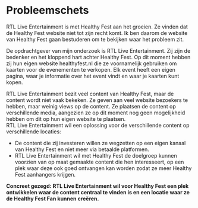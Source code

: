 # Probleemschets

RTL Live Entertainment is met Healthy Fest aan het groeien. Ze vinden dat de Healthy Fest website niet tot zijn recht komt. Ik ben daarom de website van Healthy Fest gaan bestuderen om te bekijken waar het probleem zit.

De opdrachtgever van mijn onderzoek is RTL Live Entertainment. Zij zijn de bedenker en het kloppend hart achter Healthy Fest. Op dit moment hebben zij hun eigen website healthyfest.nl die ze voornamelijk gebruiken om kaarten voor de evenementen te verkopen. Elk event heeft een eigen pagina, waar je informatie over het event vindt en waar je kaarten kunt kopen.   
  
RTL Live Entertainment bezit veel content van Healthy Fest, maar de content wordt niet vaak bekeken. Ze geven aan veel website bezoekers te hebben, maar weinig views op de content. Ze plaatsen de content op verschillende media, aangezien ze op dit moment nog geen mogelijkheid hebben om dit op hun eigen website te plaatsen.   
RTL Live Entertainment wil een oplossing voor de verschillende content op verschillende locaties:

* De content die zij investeren willen ze wegzetten op een eigen kanaal van Healthy Fest en niet meer via betaalde platformen. 
* RTL Live Entertainment wil met Healthy Fest de doelgroep kunnen voorzien van op maat gemaakte content die hen interesseert, op een plek waar deze ook goed ontvangen kan worden zodat ze meer Healthy Fest aanhangers krijgen.

**Concreet gezegd: RTL Live Entertainment wil voor Healthy Fest een plek ontwikkelen waar de content centraal te vinden is en een locatie waar ze de Healthy Fest Fan kunnen creëren.** 

